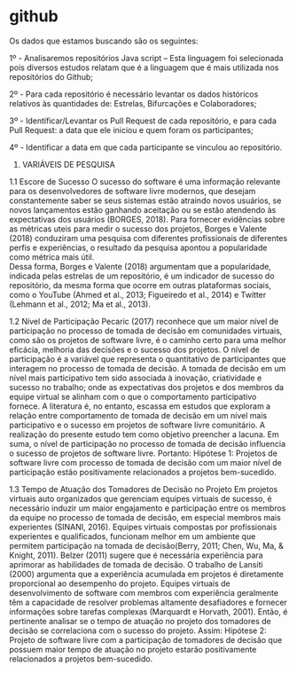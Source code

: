 # github
Os dados que estamos buscando são os seguintes:

1º - Analisaremos repositórios Java script – Esta linguagem foi selecionada pois diversos estudos relatam que é a linguagem que é mais utilizada nos repositórios do Github;

2º - Para cada repositório é necessário levantar os dados históricos relativos às quantidades de: Estrelas, Bifurcações e Colaboradores;

3º - Identificar/Levantar os Pull Request de cada repositório, e para cada Pull Request: a data que ele iniciou e quem foram os participantes;

4º - Identificar a data em que cada participante se vinculou ao repositório.

1. VARIÁVEIS DE PESQUISA

1.1 Escore de Sucesso
O sucesso do software é uma informação relevante para os desenvolvedores de software livre modernos, que desejam constantemente saber se seus sistemas estão atraindo novos usuários, se novos lançamentos estão ganhando aceitação ou se estão atendendo às expectativas dos usuários (BORGES, 2018). Para fornecer evidências sobre as métricas uteis para medir o sucesso dos projetos, Borges e Valente (2018) conduziram uma pesquisa com diferentes profissionais de diferentes perfis e experiências, o resultado da pesquisa apontou a popularidade como métrica mais útil.  
Dessa forma, Borges e Valente (2018) argumentam que a popularidade, indicada pelas estrelas de um repositório, é um indicador de sucesso do repositório, da mesma forma que ocorre em outras plataformas sociais, como o YouTube (Ahmed et al., 2013; Figueiredo et al., 2014) e Twitter (Lehmann et al., 2012; Ma et al., 2013).

1.2 Nível de Participação
Pecaric (2017) reconhece que um maior nível de participação no processo de tomada de decisão em comunidades virtuais, como são os projetos de software livre, é o caminho certo para uma melhor eficácia, melhoria das decisões e o sucesso dos projetos. O nível de participação é a variável que representa o quantitativo de participantes que interagem no processo de tomada de decisão.
A tomada de decisão em um nível mais participativo tem sido associada à inovação, criatividade e sucesso no trabalho; onde as expectativas dos projetos e dos membros da equipe virtual se alinham com o que o comportamento participativo fornece. A literatura é, no entanto, escassa em estudos que exploram a relação entre comportamento de tomada de decisão em um nível mais participativo e o sucesso em projetos de software livre comunitário. A realização do presente estudo tem como objetivo preencher a lacuna.
Em suma, o nível de participação no processo de tomada de decisão influencia o sucesso de projetos de software livre. Portanto:
Hipótese 1: Projetos de software livre com processo de tomada de decisão com um maior nível de participação estão positivamente relacionados a projetos bem-sucedido. 

1.3 Tempo de Atuação dos Tomadores de Decisão no Projeto 
Em projetos virtuais auto organizados que gerenciam equipes virtuais de sucesso, é necessário induzir um maior engajamento e participação entre os membros da equipe no processo de tomada de decisão, em especial membros mais experientes (SINANI, 2016). 
Equipes virtuais compostas por profissionais experientes e qualificados, funcionam melhor em um ambiente que permitem participação na tomada de decisão(Berry, 2011; Chen, Wu, Ma, & Knight, 2011). Belzer (2011) sugere que é necessária experiência para aprimorar as habilidades de tomada de decisão. O trabalho de Lansiti (2000) argumenta que a experiência acumulada em projetos é diretamente proporcional ao desempenho do projeto. 
Equipes virtuais de desenvolvimento de software com membros com experiência geralmente têm a capacidade de resolver problemas altamente desafiadores e fornecer informações sobre tarefas complexas (Marquardt e Horvath, 2001). 
Então, é pertinente analisar se o tempo de atuação no projeto dos tomadores de decisão se correlaciona com o sucesso do projeto. Assim:
Hipótese 2: Projeto de software livre com a participação de tomadores de decisão que possuem maior tempo de atuação no projeto estarão positivamente relacionados a projetos bem-sucedido.
